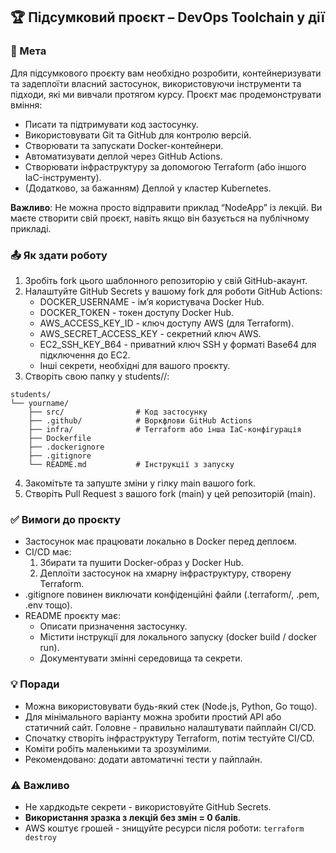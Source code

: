 ## 🏆 Підсумковий проєкт – DevOps Toolchain у дії
### 📜 Мета
Для підсумкового проєкту вам необхідно розробити, контейнеризувати та задеплоїти власний застосунок, використовуючи інструменти та підходи, які ми вивчали протягом курсу.
Проєкт має продемонструвати вміння:
- Писати та підтримувати код застосунку.
- Використовувати Git та GitHub для контролю версій.
- Створювати та запускати Docker-контейнери.
- Автоматизувати деплой через GitHub Actions.
- Створювати інфраструктуру за допомогою Terraform (або іншого IaC-інструменту).
- (Додатково, за бажанням) Деплой у кластер Kubernetes.

**Важливо**: Не можна просто відправити приклад “NodeApp” із лекцій. Ви маєте створити свій проєкт, навіть якщо він базується на публічному прикладі.

### 📤 Як здати роботу
1. Зробіть fork цього шаблонного репозиторію у свій GitHub-акаунт.
2. Налаштуйте GitHub Secrets у вашому fork для роботи GitHub Actions:
   - DOCKER_USERNAME - ім’я користувача Docker Hub.
   - DOCKER_TOKEN - токен доступу Docker Hub.
   - AWS_ACCESS_KEY_ID - ключ доступу AWS (для Terraform).
   - AWS_SECRET_ACCESS_KEY - секретний ключ AWS.
   - EC2_SSH_KEY_B64 - приватний ключ SSH у форматі Base64 для підключення до EC2.
   - Інші секрети, необхідні для вашого проєкту.
3. Створіть свою папку у students/<yourname>/:
```
students/
└── yourname/
    ├── src/                # Код застосунку
    ├── .github/            # Воркфлови GitHub Actions
    ├── infra/              # Terraform або інша IaC-конфігурація
    ├── Dockerfile
    ├── .dockerignore
    ├── .gitignore
    └── README.md           # Інструкції з запуску
```
4. Закомітьте та запуште зміни у гілку main вашого fork.
5. Створіть Pull Request з вашого fork (main) у цей репозиторій (main).

### ✅ Вимоги до проєкту
- Застосунок має працювати локально в Docker перед деплоєм.
- CI/CD має:
  1. Збирати та пушити Docker-образ у Docker Hub.
  2. Деплоїти застосунок на хмарну інфраструктуру, створену Terraform.
- .gitignore повинен виключати конфіденційні файли (.terraform/, .pem, .env тощо).
- README проєкту має:
  - Описати призначення застосунку.
  - Містити інструкції для локального запуску (docker build / docker run).
  - Документувати змінні середовища та секрети.

### 💡 Поради
- Можна використовувати будь-який стек (Node.js, Python, Go тощо).
- Для мінімального варіанту можна зробити простий API або статичний сайт. Головне - правильно налаштувати пайплайн CI/CD. 
- Спочатку створіть інфраструктуру Terraform, потім тестуйте CI/CD.
- Коміти робіть маленькими та зрозумілими.
- Рекомендовано: додати автоматичні тести у пайплайн.

### ⚠️ Важливо
- Не хардкодьте секрети - використовуйте GitHub Secrets.
- **Використання зразка з лекцій без змін = 0 балів**.
- AWS коштує грошей - знищуйте ресурси після роботи:
`terraform destroy`
